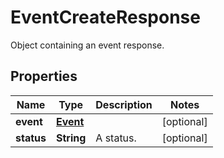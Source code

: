 # EventCreateResponse

Object containing an event response.

## Properties

| Name       | Type                  | Description | Notes      |
| ---------- | --------------------- | ----------- | ---------- |
| **event**  | [**Event**](Event.md) |             | [optional] |
| **status** | **String**            | A status.   | [optional] |
